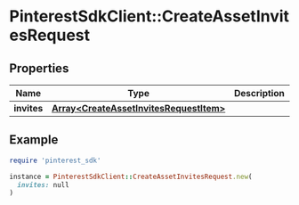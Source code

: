 # PinterestSdkClient::CreateAssetInvitesRequest

## Properties

| Name | Type | Description | Notes |
| ---- | ---- | ----------- | ----- |
| **invites** | [**Array&lt;CreateAssetInvitesRequestItem&gt;**](CreateAssetInvitesRequestItem.md) |  |  |

## Example

```ruby
require 'pinterest_sdk'

instance = PinterestSdkClient::CreateAssetInvitesRequest.new(
  invites: null
)
```

